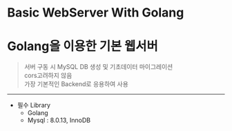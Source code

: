 # Basic WebServer With Golang
Golang을 이용한 기본 웹서버
===================
> 서버 구동 시 MySQL DB 생성 및 기초데이터 마이그레이션  
> cors고려하지 않음  
> 가장 기본적인 Backend로 응용하여 사용  
---------------------------------------
* 필수 Library
	- Golang
	- Mysql : 8.0.13, InnoDB

